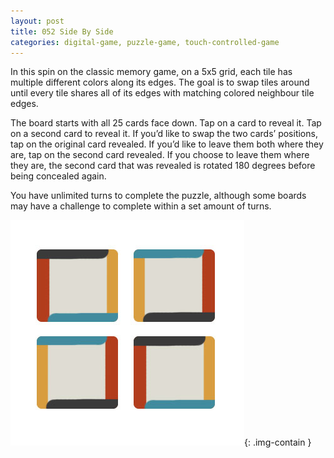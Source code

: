 ```yaml
---
layout: post
title: 052 Side By Side
categories: digital-game, puzzle-game, touch-controlled-game
---
```

In this spin on the classic memory game, on a 5x5 grid, each tile has multiple different colors along its edges. The goal is to swap tiles around until every tile shares all of its edges with matching colored neighbour tile edges.

The board starts with all 25 cards face down. Tap on a card to reveal it. Tap on a second card to reveal it. If you’d like to swap the two cards’ positions, tap on the original card revealed. If you’d like to leave them both where they are, tap on the second card revealed. If you choose to leave them where they are, the second card that was revealed is rotated 180 degrees before being concealed again.

You have unlimited turns to complete the puzzle, although some boards may have a challenge to complete within a set amount of turns.



![sidebysideimage](/img/games/052_Side_By_Side.jpg "Side By Side Image"){: .img-contain }

